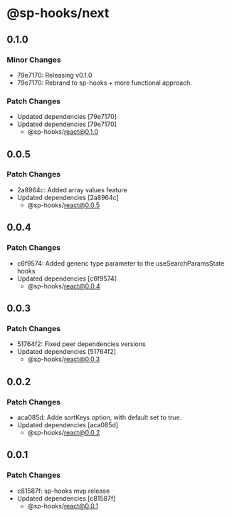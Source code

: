# @sp-hooks/next

## 0.1.0

### Minor Changes

- 79e7170: Releasing v0.1.0
- 79e7170: Rebrand to sp-hooks + more functional approach.

### Patch Changes

- Updated dependencies [79e7170]
- Updated dependencies [79e7170]
  - @sp-hooks/react@0.1.0

## 0.0.5

### Patch Changes

- 2a8964c: Added array values feature
- Updated dependencies [2a8964c]
  - @sp-hooks/react@0.0.5

## 0.0.4

### Patch Changes

- c6f9574: Added generic type parameter to the useSearchParamsState hooks
- Updated dependencies [c6f9574]
  - @sp-hooks/react@0.0.4

## 0.0.3

### Patch Changes

- 51764f2: Fixed peer dependencies versions
- Updated dependencies [51764f2]
  - @sp-hooks/react@0.0.3

## 0.0.2

### Patch Changes

- aca085d: Adde sortKeys option, with default set to true.
- Updated dependencies [aca085d]
  - @sp-hooks/react@0.0.2

## 0.0.1

### Patch Changes

- c81587f: sp-hooks mvp release
- Updated dependencies [c81587f]
  - @sp-hooks/react@0.0.1
